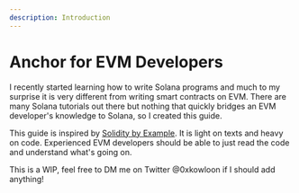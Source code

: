 ```yaml
---
description: Introduction
---
```


# Anchor for EVM Developers

I recently started learning how to write Solana programs and much to my surprise it is very different from writing smart contracts on EVM. There are many Solana tutorials out there but nothing that quickly bridges an EVM developer's knowledge to Solana,  so I created this guide.

This guide is inspired by [Solidity by Example](https://solidity-by-example.org/). It is light on texts and heavy on code. Experienced EVM developers should be able to just read the code and understand what's going on.

This is a WIP, feel free to DM me on Twitter @0xkowloon if I should add anything!
